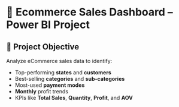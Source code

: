 # 🛒 Ecommerce Sales Dashboard – Power BI Project

## 📌 Project Objective
Analyze eCommerce sales data to identify:
- Top-performing **states** and **customers**
- Best-selling **categories** and **sub-categories**
- Most-used **payment modes**
- **Monthly** profit trends
- KPIs like **Total Sales**, **Quantity**, **Profit**, and **AOV**
